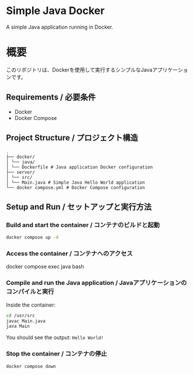 # Simple Java Docker

A simple Java application running in Docker.

# 概要

このリポジトリは、Dockerを使用して実行するシンプルなJavaアプリケーションです。

## Requirements / 必要条件

- Docker
- Docker Compose

## Project Structure / プロジェクト構造

```tree
.
├── docker/
│ └── java/
│ └── Dockerfile # Java application Docker configuration
├── server/
│ └── src/
│ └── Main.java # Simple Java Hello World application
└── docker compose.yml # Docker Compose configuration
```

## Setup and Run / セットアップと実行方法

### Build and start the container / コンテナのビルドと起動

```bash
docker compose up -d
```

### Access the container / コンテナへのアクセス

docker compose exec java bash

### Compile and run the Java application / Javaアプリケーションのコンパイルと実行

Inside the container:

```bash
cd /usr/src
javac Main.java
java Main
```

You should see the output: `Hello World!`

### Stop the container / コンテナの停止

```bash
docker compose down
```
